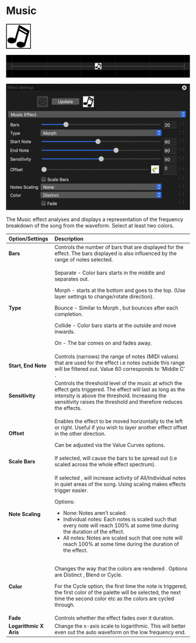 # Music

![Icon](../../.gitbook/assets/image%20%28389%29.png)

![Sequencer Grid](../../.gitbook/assets/image%20%28609%29.png)

![](../../.gitbook/assets/image%20%28802%29.png)

The Music effect analyses and displays a representation of the frequency breakdown of the song from the waveform.  Select at least two colors.

<table>
  <thead>
    <tr>
      <th style="text-align:left">Option/Settings</th>
      <th style="text-align:left">Description</th>
    </tr>
  </thead>
  <tbody>
    <tr>
      <td style="text-align:left"><b>Bars</b>
      </td>
      <td style="text-align:left">Controls the number of bars that are displayed for the effect. The bars
        displayed is also influenced by the range of notes selected.</td>
    </tr>
    <tr>
      <td style="text-align:left"><b>Type</b>
      </td>
      <td style="text-align:left">
        <p>Separate - Color bars starts in the middle and separates out.</p>
        <p>Morph - starts at the bottom and goes to the top. (Use layer settings
          to change/rotate direction).</p>
        <p>Bounce - Similar to Morph , but bounces after each completion.</p>
        <p>Collide - Color bars starts at the outside and move inwards.</p>
        <p>On - The bar comes on and fades away.</p>
      </td>
    </tr>
    <tr>
      <td style="text-align:left"><b>Start, End Note</b>
      </td>
      <td style="text-align:left">Controls (narrows) the range of notes (MIDI values) that are used for
        the effect i.e notes outside this range will be filtered out. Value 60
        corresponds to &#x2018;Middle C&#x2019; .</td>
    </tr>
    <tr>
      <td style="text-align:left"><b>Sensitivity</b>
      </td>
      <td style="text-align:left">Controls the threshold level of the music at which the effect gets triggered.
        The effect will last as long as the intensity is above the threshold. Increasing
        the sensitivity raises the threshold and therefore reduces the effects.</td>
    </tr>
    <tr>
      <td style="text-align:left"><b>Offset</b>
      </td>
      <td style="text-align:left">
        <p>Enables the effect to be moved horizontally to the left or right. Useful
          if you wish to layer another effect offset in the other direction.</p>
        <p>Can be adjusted via the Value Curves options.</p>
      </td>
    </tr>
    <tr>
      <td style="text-align:left"><b>Scale Bars</b>
      </td>
      <td style="text-align:left">If selected, will cause the bars to be spread out (i.e scaled across the
        whole effect spectrum).</td>
    </tr>
    <tr>
      <td style="text-align:left"><b>Note Scaling</b>
      </td>
      <td style="text-align:left">
        <p>If selected , will increase activity of All/Individual notes in quiet
          areas of the song. Using scaling makes effects trigger easier.
          <br />
        </p>
        <p>Options:</p>
        <ul>
          <li>None: Notes aren&#x2019;t scaled.</li>
          <li>Individual notes: Each notes is scaled such that every note will reach
            100% at some time during the duration of the effect.</li>
          <li>All notes: Notes are scaled such that one note will reach 100% at some
            time during the duration of the effect.</li>
        </ul>
      </td>
    </tr>
    <tr>
      <td style="text-align:left"><b>Color</b>
      </td>
      <td style="text-align:left">
        <p>Changes the way that the colors are rendered . Options are Distinct ,
          Blend or Cycle.</p>
        <p>For the Cycle option, the first time the note is triggered, the first
          color of the palette will be selected, the next time the second color etc
          as the colors are cycled through.</p>
      </td>
    </tr>
    <tr>
      <td style="text-align:left"><b>Fade</b>
      </td>
      <td style="text-align:left">Controls whether the effect fades over it duration.</td>
    </tr>
    <tr>
      <td style="text-align:left"><b>Logarithmic X Aris</b>
      </td>
      <td style="text-align:left">Change the x-axis scale to logarithmic. This will better even out the
        auto waveform on the low frequency end.</td>
    </tr>
  </tbody>
</table>